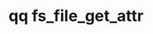 ---
category: fs
command: fs_file_get_attr
optional_options:
- alternate: []
  help: File path
  name: --path
  required: false
- alternate: []
  help: File ID
  name: --id
  required: false
- alternate: []
  help: Snapshot ID to read from
  name: --snapshot
  required: false
- alternate: []
  help: Retrieve the file lock for this file. Optional because it requires READ_ACL
  name: --retrieve-file-lock
  required: false
- alternate: []
  help: Stream ID
  name: --stream-id
  required: false
- alternate: []
  help: Stream name
  name: --stream-name
  required: false
permalink: /qq-cli-command-guide/fs/fs_file_get_attr.html
positional_options: []
sidebar: qq_cli_command_reference_sidebar
summary: This section explains how to use the <code>qq fs_file_get_attr</code> command.
synopsis: Get file attributes
title: qq fs_file_get_attr
usage: qq fs_file_get_attr [-h] (--path PATH | --id ID) [--snapshot SNAPSHOT] [--retrieve-file-lock]
  [--stream-id STREAM_ID | --stream-name STREAM_NAME]
zendesk_source: qq CLI Command Guide

---